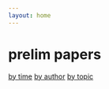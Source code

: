 ```yaml
---
layout: home
---
```


# prelim papers

[by time](/chronological)
[by author](/authors)
[by topic](/topics)

